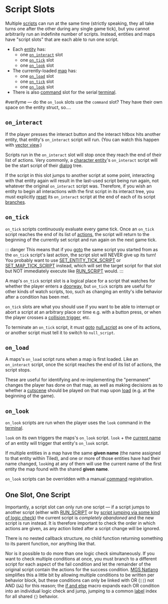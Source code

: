 # Script Slots

Multiple [scripts](scripts) can run at the same time (strictly speaking, they all take turns one after the other during any single game tick), but you cannot arbitrarily run an indefinite number of scripts. Instead, entities and maps have "script slots" that are each able to run one script.

- Each [entity](entities) has:
	- one [`on_interact`](#on-interact) slot
	- one [`on_tick`](#on-tick) slot
	- one [`on_look`](#on-look) slot
- The currently-loaded [map](maps) has:
	- one [`on_load`](#on-load) slot
	- one [`on_tick`](#on-tick) slot
	- one [`on_look`](#on-look) slot
- There is also [command](commands) slot for the serial [terminal](terminal).

#verifyme — do the `on_look` slots use the `command` slot? They have their own space on the entity struct, so....

## `on_interact`

If the player presses the interact button and the interact hitbox hits another entity, that entity's `on_interact` script will run. (You can watch this happen with [vector view](debug_tools#vector-view).)

Scripts run in the `on_interact` slot will stop once they reach the end of their list of actions. Very commonly, a [character entity](entity_types#character-entity)'s `on_interact` script will be the start script of their [dialog](dialogs) tree.

If the script in this slot jumps to another script at some point, interacting with that entity again will result in the last-used script being run again, not whatever the original `on_interact` script was. Therefore, if you wish an entity to begin all interactions with the first script in its interact tree, you must explicitly [reset](actions/SET_ENTITY_INTERACT_SCRIPT) its `on_interact` script at the end of each of its script [branches](techniques/beginnings_middles_and_ends).

## `on_tick`

`on_tick` scripts continuously evaluate every game tick. Once an `on_tick` script reaches the end of its list of [actions](actions), the script will return to the beginning of the currently set script and run again on the next game tick.

::: danger
This means that if you [goto](actions/RUN_SCRIPT) the same script you started from as the `on_tick` script's last action, the script slot will NEVER give up its turn! You probably want to use [SET_ENTITY_TICK_SCRIPT](actions/SET_ENTITY_TICK_SCRIPT) or [SET_MAP_TICK_SCRIPT](actions/SET_MAP_TICK_SCRIPT) instead, which will set the target script for that slot but NOT immediately execute like [RUN_SCRIPT](actions/RUN_SCRIPT) would.
:::

A map's `on_tick` script slot is a logical place for a script that watches for whether the player enters a [doorway](techniques/doors), but `on_tick` scripts are useful for other kinds of watch scripts, too, such as changing an entity's idle behavior after a condition has been met.

`on_tick` slots are what you should use if you want to be able to interrupt or abort a script at an arbitrary place or time e.g. with a button press, or when the player crosses a [collision trigger](vector_objects), etc.

To terminate an `on_tick` script, it must [goto](actions/RUN_SCRIPT) [null_script](scripts#null_script) as one of its actions, or another script must tell it to switch to `null_script`.

## `on_load`

A maps's `on_load` script runs when a map is first loaded. Like an `on_interact` script, once the script reaches the end of its list of actions, the script stops.

These are useful for identifying and re-implementing the "permanent" changes the player has done on that map, as well as making decisions as to whether a [cutscene](techniques/cutscenes) should be played on that map upon [load](map_loads) (e.g. at the beginning of the game).

## `on_look`

`on_look` scripts are run when the player uses the `look` command in the [terminal](terminal).

`look` on its own triggers the maps's `on_look` script. `look` + the [current name](variables#printing-current-values) of an entity will trigger that entity's `on_look` script.

If multiple entities in a map have the same **given name** (the name assigned to that entity within Tiled), and one or more of those entities have had their name changed, `look`ing at any of them will use the current name of the first entity the map found with the shared **given name**.

`on_look` scripts can be overridden with a manual [command](commands) registration.

## One Slot, One Script

Importantly, a script slot can only run one script — if a script jumps to another script (either with [RUN_SCRIPT](actions/RUN_SCRIPT) or by [script jumping via some kind of logic check](actions/conditional_gotos)) the current script is *completely abandoned* and the new script is run instead. It is therefore important to check the order in which actions are given, as any action listed after a script change will be ignored.

There is no nested callback structure, no child function returning something to its parent function, nor anything like that.

Nor is it possible to do more than one logic check simultaneously. If you want to check multiple conditions at once, you must branch to a different script for each aspect of the fail condition and let the remainder of the original script contain the actions for the success condition. [MGS Natlang](mgs/mgs_natlang) simplifies this a little bit by allowing multiple conditions to be written per behavior block, but these conditions can only be linked with OR (`||`) not AND (`&&`) for this reason; the [if and else](mgs/advanced_syntax#if-and-else) macro expands each OR condition into an individual logic check and jump, jumping to a common [label](mgs/advanced_syntax#labels) index for all shared `{}` behavior.
